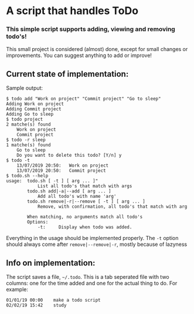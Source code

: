 # A script that handles ToDo

### This simple script supports adding, viewing and removing todo's!

This small project is considered (almost) done, except for small changes or improvements. You can suggest anything to add or improve!

## Current state of implementation:
Sample output:
```
$ todo add "Work on project" "Commit project" "Go to sleep"
Adding Work on project
Adding Commit project
Adding Go to sleep
$ todo project
2 matche(s) found
	Work on project
	Commit project
$ todo -r sleep
1 matche(s) found
	Go to sleep
	Do you want to delete this todo? [Y/n] y
$ todo -t
	13/07/2019 20:50:	Work on project
	13/07/2019 20:50:	Commit project
$ todo.sh --help
usage:  todo.sh [ -t ] [ arg ... ]"
            List all todo's that match with args
        todo.sh add|-a|--add [ arg ... ]
            Add all todo's with name 'arg'
        todo.sh remove|-r|--remove [ -t ] [ arg ... ]
            Remove, with confirmation, all todo's that match with arg

        When matching, no arguments match all todo's
        Options:
            -t:     Display when todo was added.
```
Everything in the usage should be implemented properly.
The `-t` option should always come after `remove|--remove|-r`, mostly because of lazyness

## Info on implementation:
The script saves a file, `~/.todo`. This is a tab seperated file with two columns: one for the time added and one for the actual thing to do.
For example:
```
01/01/19 00:00    make a todo script
02/02/19 15:42    study
```

